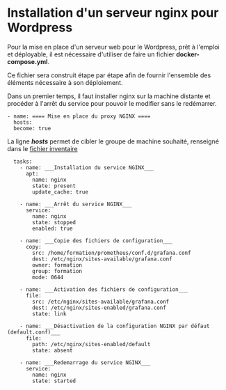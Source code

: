 # Installation d'un serveur nginx pour Wordpress

Pour la mise en place d'un serveur web pour le Wordpress, prêt à l'emploi et déployable, il est nécessaire d'utiliser de faire un fichier **docker-compose.yml**. 

Ce fichier sera construit étape par étape afin de fournir l'ensemble des éléments nécessaire à son déploiement.

Dans un premier temps, il faut installer nginx sur la machine distante et procéder à l'arrêt du service pour pouvoir le modifier sans le redémarrer.


```
- name: ==== Mise en place du proxy NGINX ====
  hosts: 
  become: true
```
La ligne ***hosts*** permet de cibler le groupe de machine souhaité, renseigné dans le [fichier inventaire]()

```
  tasks:
    - name: ___Installation du service NGINX___
      apt:
        name: nginx
        state: present
        update_cache: true

    - name: ___Arrêt du service NGINX___
      service:
        name: nginx
        state: stopped
        enabled: true

    - name: ___Copie des fichiers de configuration___
      copy:
        src: /home/formation/prometheus/conf.d/grafana.conf
        dest: /etc/nginx/sites-available/grafana.conf
        owner: formation
        group: formation
        mode: 0644

    - name: ___Activation des fichiers de configuration___
      file:
        src: /etc/nginx/sites-available/grafana.conf
        dest: /etc/nginx/sites-enabled/grafana.conf
        state: link

    - name: ___Désactivation de la configuration NGINX par défaut (default.conf)___
      file:
        path: /etc/nginx/sites-enabled/default
        state: absent

    - name: ___Redemarrage du service NGINX___
      service:
        name: nginx
        state: started

```